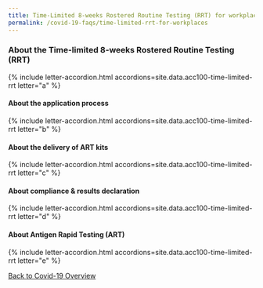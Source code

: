```yaml
---
title: Time-Limited 8-weeks Rostered Routine Testing (RRT) for workplaces
permalink: /covid-19-faqs/time-limited-rrt-for-workplaces
---
```


### About the Time-limited 8-weeks Rostered Routine Testing (RRT)

{% include letter-accordion.html accordions=site.data.acc100-time-limited-rrt letter="a" %}

#### About the application process

{% include letter-accordion.html accordions=site.data.acc100-time-limited-rrt letter="b" %}

#### About the delivery of ART kits

{% include letter-accordion.html accordions=site.data.acc100-time-limited-rrt letter="c" %}

#### About compliance & results declaration

{% include letter-accordion.html accordions=site.data.acc100-time-limited-rrt letter="d" %}

#### About Antigen Rapid Testing (ART)

{% include letter-accordion.html accordions=site.data.acc100-time-limited-rrt letter="e" %}


[Back to Covid-19 Overview](/covid/)

<script src="/jquery/jquery.min.js"></script>
<script src="/jquery/resize-tables.js"></script>
